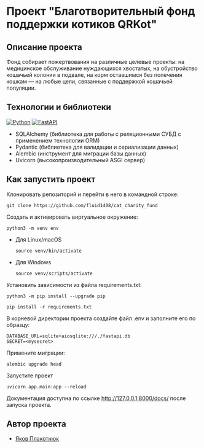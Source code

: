 # Проект "Благотворительный фонд поддержки котиков QRKot"

## Описание проекта

Фонд собирает пожертвования на различные целевые проекты: на медицинское обслуживание нуждающихся хвостатых, на обустройство кошачьей колонии в подвале, на корм оставшимся без попечения кошкам — на любые цели, связанные с поддержкой кошачьей популяции.

## Технологии и библиотеки

[![Python](https://img.shields.io/badge/Python-3.9-blue?style=flat-square&logo=Python&logoColor=3776AB&labelColor=d0d0d0)](https://www.python.org/)
[![FastAPI](https://img.shields.io/badge/FastAPI-green?style=flat-square&logo=FastAPI&logoColor=3776AB&labelColor=d0d0d0)](https://fastapi.tiangolo.com/)

 - SQLAlchemy (библиотека для работы с реляционными СУБД с применением технологии ORM)
 - Pydantic (библиотека для валидации и сериализации данных)
 - Alembic (инструмент для миграции базы данных)
 - Uvicorn (высокопроизводительный ASGI сервер)

## Как запустить проект

Клонировать репозиторий и перейти в него в командной строке:
```
git clone https://github.com/fluid1408/cat_charity_fund
```

Создать и активировать виртуальное окружение:
```
python3 -m venv env
```

* Для Linux/macOS

    ```
    source venv/bin/activate
    ```

* Для Windows

    ```
    source venv/scripts/activate
    ```

Установить зависимости из файла requirements.txt:

```
python3 -m pip install --upgrade pip
```

```
pip install -r requirements.txt
```

В корневой директории проекта создайте файл .env и заполните его по образцу:

```
DATABASE_URL=sqlite+aiosqlite:///./fastapi.db
SECRET=<mysecret>
```

Примените миграции:

```
alembic upgrade head
```

Запустите проект

```
uvicorn app.main:app --reload
```

Документация доступна по ссылке http://127.0.0.1:8000/docs/ после запуска проекта.

## Автор проекта

- [Яков Плакотнюк](https://github.com/MelodiousWarbler "GitHub аккаунт")
